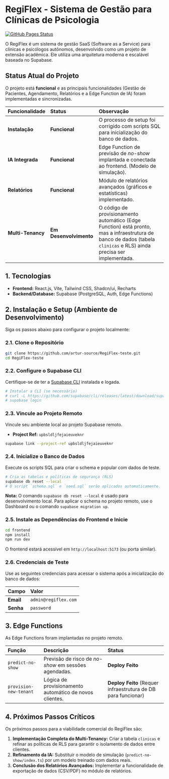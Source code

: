 # RegiFlex - Sistema de Gestão para Clínicas de Psicologia

[![GitHub Pages Status](https://github.com/artur-source/RegiFlex-teste/actions/workflows/pages/pages-build-deployment/badge.svg)](https://artur-source.github.io/RegiFlex-teste/)

O RegiFlex é um sistema de gestão SaaS (Software as a Service) para clínicas e psicólogos autônomos, desenvolvido como um projeto de extensão acadêmica. Ele utiliza uma arquitetura moderna e escalável baseada no Supabase.

## Status Atual do Projeto

O projeto está **funcional** e as principais funcionalidades (Gestão de Pacientes, Agendamento, Relatórios e a Edge Function de IA) foram implementadas e sincronizadas.

| Funcionalidade | Status | Observação |
| :--- | :--- | :--- |
| **Instalação** | **Funcional** | O processo de setup foi corrigido com scripts SQL para inicialização do banco de dados. |
| **IA Integrada** | **Funcional** | Edge Function de previsão de *no-show* implantada e conectada ao frontend. (Modelo de simulação). |
| **Relatórios** | **Funcional** | Módulo de relatórios avançados (gráficos e estatísticas) implementado. |
| **Multi-Tenancy** | **Em Desenvolvimento** | O código de provisionamento automático (Edge Function) está pronto, mas a infraestrutura de banco de dados (tabela `clinicas` e RLS) ainda precisa ser implementada. |

## 1. Tecnologias

- **Frontend:** React.js, Vite, Tailwind CSS, Shadcn/ui, Recharts
- **Backend/Database:** Supabase (PostgreSQL, Auth, Edge Functions)

## 2. Instalação e Setup (Ambiente de Desenvolvimento)

Siga os passos abaixo para configurar o projeto localmente:

### 2.1. Clone o Repositório

```bash
git clone https://github.com/artur-source/RegiFlex-teste.git
cd RegiFlex-teste
```

### 2.2. Configure o Supabase CLI

Certifique-se de ter a [Supabase CLI](https://supabase.com/docs/guides/cli) instalada e logada.

```bash
# Instalar a CLI (se necessário)
# curl -L https://github.com/supabase/cli/releases/latest/download/supabase_linux_amd64.tar.gz | tar -xz && sudo mv supabase /usr/local/bin
# supabase login
```

### 2.3. Vincule ao Projeto Remoto

Vincule seu ambiente local ao projeto Supabase remoto.

- **Project Ref:** `upbsldljfejaieuveknr`

```bash
supabase link --project-ref upbsldljfejaieuveknr
```

### 2.4. Inicialize o Banco de Dados

Execute os scripts SQL para criar o schema e popular com dados de teste.

```bash
# Cria as tabelas e políticas de segurança (RLS)
supabase db reset --local
# O script `schema.sql` e `seed.sql` serão aplicados automaticamente.
```
**Nota:** O comando `supabase db reset --local` é usado para desenvolvimento local. Para aplicar o schema no projeto remoto, use o Dashboard ou o comando `supabase migration up`.

### 2.5. Instale as Dependências do Frontend e Inicie

```bash
cd frontend
npm install
npm run dev
```

O frontend estará acessível em `http://localhost:5173` (ou porta similar).

### 2.6. Credenciais de Teste

Use as seguintes credenciais para acessar o sistema após a inicialização do banco de dados:

| Campo | Valor |
| :--- | :--- |
| **Email** | `admin@regiflex.com` |
| **Senha** | `password` |

## 3. Edge Functions

As Edge Functions foram implantadas no projeto remoto.

| Função | Descrição | Status |
| :--- | :--- | :--- |
| `predict-no-show` | Previsão de risco de *no-show* em sessões agendadas. | **Deploy Feito** |
| `provision-new-tenant` | Lógica de provisionamento automático de novos clientes. | **Deploy Feito** (Requer infraestrutura de DB para funcionar) |

## 4. Próximos Passos Críticos

Os próximos passos para a viabilidade comercial do RegiFlex são:

1.  **Implementação Completa do Multi-Tenancy:** Criar a tabela `clinicas` e refinar as políticas de RLS para garantir o isolamento de dados entre clientes.
2.  **Refinamento da IA:** Substituir o modelo de simulação (`predict-no-show/index.ts`) por um modelo treinado com dados reais.
3.  **Conclusão dos Relatórios Avançados:** Implementar a funcionalidade de exportação de dados (CSV/PDF) no módulo de relatórios.

